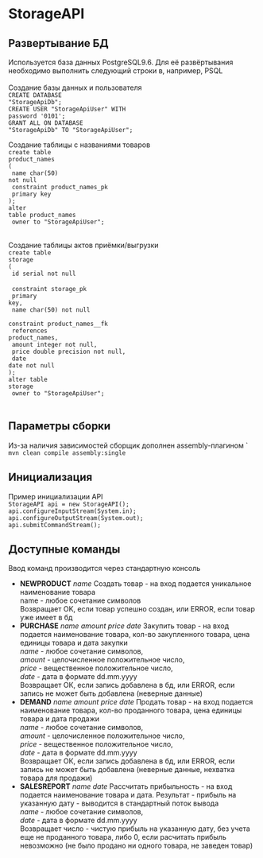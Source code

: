 # StorageAPI
## Развертывание БД
Используется база данных PostgreSQL9.6. Для её развёртывания необходимо выполнить следующий строки в, например, PSQL<br><br/>
Создание базы данных и пользователя <br/>
<code>CREATE DATABASE "StorageApiDb";</code> <br/>
<code>CREATE USER "StorageApiUser" WITH password '0101'; </code> <br/>
<code>GRANT ALL ON DATABASE "StorageApiDb" TO "StorageApiUser";</code> <br/>

Создание таблицы с названиями товаров<br/>
<code>create table product_names </code> <br/>
<code>( </code> <br/>
<code>  name char(50) not null </code> <br/>
<code>    constraint product_names_pk </code> <br/>
<code>      primary key </code> <br/>
<code>); </code> <br/>
<code>alter table product_names </code> <br/>
<code>  owner to "StorageApiUser"; </code> <br/>

Создание таблицы актов приёмки/выгрузки<br/>
<code>create table storage </code> <br/>
<code>( </code> <br/>
<code>  id     serial           not null </code> <br/>
<code>    constraint storage_pk </code> <br/>
<code>      primary key, </code> <br/>
<code>  name   char(50)         not null </code> <br/>
<code>    constraint product_names__fk </code> <br/>
<code>      references product_names, </code> <br/>
<code>  amount integer          not null, </code> <br/>
<code>  price  double precision not null, </code> <br/>
<code>  date   date             not null </code> <br/>
<code>); </code> <br/>
<code>alter table storage </code> <br/>
<code>  owner to "StorageApiUser"; </code> <br/><br/>

## Параметры сборки
Из-за наличия зависимостей сборщик дополнен assembly-плагином  `
<code> mvn clean compile assembly:single </code>

## Инициализация
Пример инициализации API  
<code>StorageAPI api = new StorageAPI();</code>  
<code>api.configureInputStream(System.in);  </code>  
<code>api.configureOutputStream(System.out);  </code>  
<code>api.submitCommandStream(); </code> 

## Доступные команды
Ввод команд производится через стандартную консоль
* <b>NEWPRODUCT</b> <i>name</i> Создать товар - на вход подается уникальное
наименование товара  
  name - любое сочетание символов  
  Возвращает OK, если товар успешно создан, или ERROR, если товар уже имеет в бд
* <b>PURCHASE</b> <i>name</i> <i>amount</i> <i>price</i> <i>date</i> Закупить товар - на вход подается
наименование товара, кол-во закупленного товара, цена единицы товара и дата
закупки  
  <i>name</i> - любое сочетание символов,  
  <i>amount</i> - целочисленное положительное число,  
  <i>price</i> - вещественное положительное число,  
  <i>date</i> - дата в формате dd.mm.yyyy  
  Возвращает ОК, если запись добавлена в бд, или ERROR, если запись не может быть добавлена (неверные данные)  
* <b>DEMAND</b> <i>name</i> <i>amount</i> <i>price</i> <i>date</i> Продать товар - на вход подается наименование товара, кол-во проданного товара, цена единицы товара и дата продажи  
  <i>name</i> - любое сочетание символов,  
  <i>amount</i> - целочисленное положительное число,  
  <i>price</i> - вещественное положительное число,  
  <i>date</i> - дата в формате dd.mm.yyyy  
  Возвращает ОК, если запись добавлена в бд, или ERROR, если запись не может быть добавлена (неверные данные, нехватка товара для продажи)  
* <b>SALESREPORT</b> <i>name</i> <i>date</i> Рассчитать прибыльность - на вход подается наименование товара и дата. Результат - прибыль на указанную дату - выводится в стандартный поток вывода  
  <i>name</i> - любое сочетание символов,  
  <i>date</i> - дата в формате dd.mm.yyyy  
  Возвращает число - чистую прибыль на указанную дату, без учета еще не проданного товара, либо 0, если расчитать прибыль невозможно (не было продано ни одного товара, не заведен товар)
